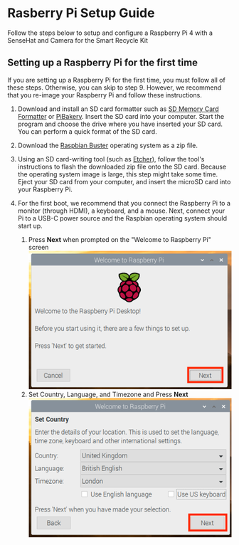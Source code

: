 # Rasberry Pi Setup Guide
Follow the steps below to setup and configure a Raspberry Pi 4 with a SenseHat and Camera for the Smart Recycle Kit

## Setting up a Raspberry Pi for the first time

If you are setting up a Raspberry Pi for the first time, you must follow all of these steps. Otherwise, you can skip to step 9. However, we recommend that you re-image your Raspberry Pi and follow these instructions.

1. Download and install an SD card formatter such as [SD Memory Card Formatter](https://www.sdcard.org/downloads/formatter_4/index.html) or [PiBakery](http://www.pibakery.org/download.html). Insert the SD card into your computer. Start the program and choose the drive where you have inserted your SD card. You can perform a quick format of the SD card.

1. Download the [Raspbian Buster](https://downloads.raspberrypi.org/raspbian/images/raspbian-2020-02-14/) operating system as a zip file.

1. Using an SD card-writing tool (such as [Etcher](https://etcher.io/)), follow the tool's instructions to flash the downloaded zip file onto the SD card. Because the operating system image is large, this step might take some time. Eject your SD card from your computer, and insert the microSD card into your Raspberry Pi.

1. For the first boot, we recommend that you connect the Raspberry Pi to a monitor (through HDMI), a keyboard, and a mouse. Next, connect your Pi to a USB-C power source and the Raspbian operating system should start up.
    1. Press **Next** when prompted on the "Welcome to Raspberry Pi" screen
        ![welcome-image](images/1-0-welcome.png)
    1. Set Country, Language, and Timezone and Press **Next**
        ![country-image](images/2-0-set-country.png)
